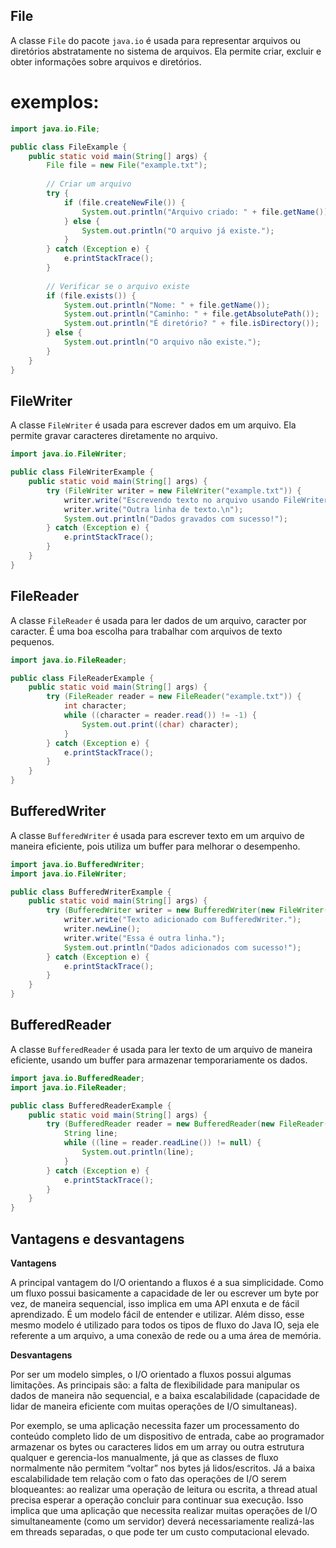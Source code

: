 ## File

A classe `File` do pacote `java.io` é usada para representar arquivos ou diretórios abstratamente no sistema de arquivos. Ela permite criar, excluir e obter informações sobre arquivos e diretórios.

# exemplos:
```java
import java.io.File;

public class FileExample {
    public static void main(String[] args) {
        File file = new File("example.txt");
        
        // Criar um arquivo
        try {
            if (file.createNewFile()) {
                System.out.println("Arquivo criado: " + file.getName());
            } else {
                System.out.println("O arquivo já existe.");
            }
        } catch (Exception e) {
            e.printStackTrace();
        }
        
        // Verificar se o arquivo existe
        if (file.exists()) {
            System.out.println("Nome: " + file.getName());
            System.out.println("Caminho: " + file.getAbsolutePath());
            System.out.println("É diretório? " + file.isDirectory());
        } else {
            System.out.println("O arquivo não existe.");
        }
    }
}
```

## FileWriter

A classe `FileWriter` é usada para escrever dados em um arquivo. Ela permite gravar caracteres diretamente no arquivo.

```java
import java.io.FileWriter;

public class FileWriterExample {
    public static void main(String[] args) {
        try (FileWriter writer = new FileWriter("example.txt")) {
            writer.write("Escrevendo texto no arquivo usando FileWriter.\n");
            writer.write("Outra linha de texto.\n");
            System.out.println("Dados gravados com sucesso!");
        } catch (Exception e) {
            e.printStackTrace();
        }
    }
}
```

## FileReader

A classe `FileReader` é usada para ler dados de um arquivo, caracter por caracter. É uma boa escolha para trabalhar com arquivos de texto pequenos.

```java
import java.io.FileReader;

public class FileReaderExample {
    public static void main(String[] args) {
        try (FileReader reader = new FileReader("example.txt")) {
            int character;
            while ((character = reader.read()) != -1) {
                System.out.print((char) character);
            }
        } catch (Exception e) {
            e.printStackTrace();
        }
    }
}
```

## BufferedWriter

A classe `BufferedWriter` é usada para escrever texto em um arquivo de maneira eficiente, pois utiliza um buffer para melhorar o desempenho.

```java
import java.io.BufferedWriter;
import java.io.FileWriter;

public class BufferedWriterExample {
    public static void main(String[] args) {
        try (BufferedWriter writer = new BufferedWriter(new FileWriter("example.txt", true))) {
            writer.write("Texto adicionado com BufferedWriter.");
            writer.newLine();
            writer.write("Essa é outra linha.");
            System.out.println("Dados adicionados com sucesso!");
        } catch (Exception e) {
            e.printStackTrace();
        }
    }
}
```

## BufferedReader

A classe `BufferedReader` é usada para ler texto de um arquivo de maneira eficiente, usando um buffer para armazenar temporariamente os dados.

```java
import java.io.BufferedReader;
import java.io.FileReader;

public class BufferedReaderExample {
    public static void main(String[] args) {
        try (BufferedReader reader = new BufferedReader(new FileReader("example.txt"))) {
            String line;
            while ((line = reader.readLine()) != null) {
                System.out.println(line);
            }
        } catch (Exception e) {
            e.printStackTrace();
        }
    }
}
```

## Vantagens e desvantagens

**Vantagens**

A principal vantagem do I/O orientando a fluxos é a sua simplicidade. Como um fluxo possui basicamente a capacidade de ler ou escrever um byte por vez, de maneira sequencial, isso implica em uma API enxuta e de fácil aprendizado. É um modelo fácil de entender e utilizar. Além disso, esse mesmo modelo é utilizado para todos os tipos de fluxo do Java IO, seja ele referente a um arquivo, a uma conexão de rede ou a uma área de memória.

**Desvantagens**

Por ser um modelo simples, o I/O orientado a fluxos possui algumas limitações. As principais são: a falta de flexibilidade para manipular os dados de maneira não sequencial, e a baixa escalabilidade (capacidade de lidar de maneira eficiente com muitas operações de I/O simultaneas).

Por exemplo, se uma aplicação necessita fazer um processamento do conteúdo completo lido de um dispositivo de entrada, cabe ao programador armazenar os bytes ou caracteres lidos em um array ou outra estrutura qualquer e gerencia-los manualmente, já que as classes de fluxo normalmente não permitem “voltar” nos bytes já lidos/escritos. Já a baixa escalabilidade tem relação com o fato das operações de I/O serem bloqueantes: ao realizar uma operação de leitura ou escrita, a thread atual precisa esperar a operação concluir para continuar sua execução. Isso implica que uma aplicação que necessita realizar muitas operações de I/O simultaneamente (como um servidor) deverá necessariamente realizá-las em threads separadas, o que pode ter um custo computacional elevado.
